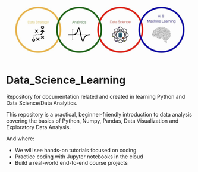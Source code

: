 ![](images/Data_Science_Readme_Photo.jpg)
# Data_Science_Learning
Repository for documentation related and created in learning Python and Data Science/Data Analytics.

This repository is a practical, beginner-friendly introduction to data analysis covering the basics of Python, Numpy, Pandas, Data Visualization and Exploratory Data Analysis.

And where:
- We will see hands-on tutorials focused on coding
- Practice coding with Jupyter notebooks in the cloud
- Build a real-world end-to-end course projects

